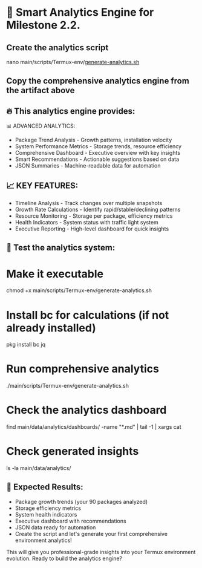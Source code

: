 # 🎯 Smart Analytics Engine for Milestone 2.2.

## Create the analytics script
nano main/scripts/Termux-env/[generate-analytics.sh](content://com.termux.documents/tree/%2Fdata%2Fdata%2Fcom.termux%2Ffiles%2Fhome::/data/data/com.termux/files/home/main/scripts/Termux-env/generate-analytics.sh)

## Copy the comprehensive analytics engine from the artifact above

## 🔥 This analytics engine provides:

📊 ADVANCED ANALYTICS:
- Package Trend Analysis - Growth patterns, installation velocity
- System Performance Metrics - Storage trends, resource efficiency
- Comprehensive Dashboard - Executive overview with key insights
- Smart Recommendations - Actionable suggestions based on data
- JSON Summaries - Machine-readable data for automation

## 📈 KEY FEATURES:
- Timeline Analysis - Track changes over multiple snapshots
- Growth Rate Calculations - Identify rapid/stable/declining patterns
- Resource Monitoring - Storage per package, efficiency metrics
- Health Indicators - System status with traffic light system
- Executive Reporting - High-level dashboard for quick insights

## 🧪 Test the analytics system:

# Make it executable
chmod +x main/scripts/Termux-env/generate-analytics.sh

# Install bc for calculations (if not already installed)

pkg install bc jq

# Run comprehensive analytics
./main/scripts/Termux-env/generate-analytics.sh

# Check the analytics dashboard
find main/data/analytics/dashboards/ -name "*.md" | tail -1 | xargs cat

# Check generated insights
ls -la main/data/analytics/

## 🎯 Expected Results:
- Package growth trends (your 90 packages analyzed)
- Storage efficiency metrics
- System health indicators
- Executive dashboard with recommendations
- JSON data ready for automation
- Create the script and let's generate your first comprehensive environment analytics! 

This will give you professional-grade insights into your Termux environment evolution.
Ready to build the analytics engine?